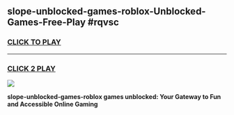 
## slope-unblocked-games-roblox-Unblocked-Games-Free-Play #rqvsc
<h3>
<a href="https://us.freeplayer.one?title=slope-unblocked-games-roblox&ref=9M">CLICK TO PLAY</a></h3>
<hr>

<h3>
<a href="https://us.freeplayer.one?title=slope-unblocked-games-roblox&ref=9M">CLICK 2 PLAY</a>
  
</h3>

<a href="https://us.freeplayer.one?title=slope-unblocked-games-roblox&ref=9M"><img src="https://clearcache.store/games.png"></a>


**slope-unblocked-games-roblox games unblocked: Your Gateway to Fun and Accessible Online Gaming**
